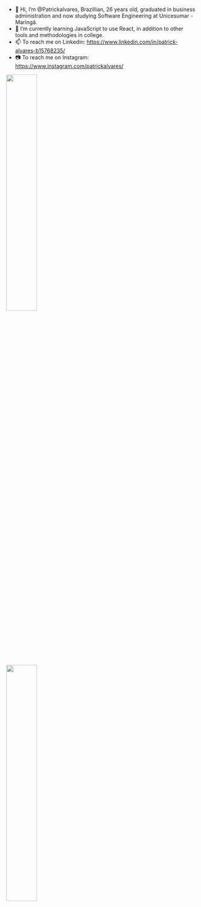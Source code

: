 - 👋 Hi, I’m @Patrickalvares, Brazillian, 26 years old, graduated in business administration and now studying Software Engineering at Unicesumar - Maringá.
- 🌱 I’m currently learning JavaScript to use React, in addition to other tools and methodologies in college.
- 📫 To reach me on Linkedin: https://www.linkedin.com/in/patrick-alvares-b15768235/
- 📷 To reach me on Instagram: https://www.instagram.com/patrickalvares/

<div><img style="height: auto; width: 40%;" class="img" src=![User GitHub Stats](https://github-readme-stats.vercel.app/api?username=Patrickalvares&show_icons=true&theme=ayu-mirage)</div>
<div><img style="height: auto; width: 40%;" class="img" src=![Top Languages Card](https://github-readme-stats.vercel.app/api/top-langs/?username=Patrickalvares&theme=ayu-mirage)</div>
